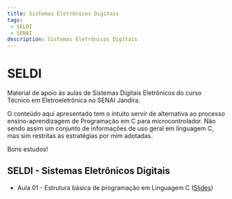 ```yaml
---
title: Sistemas Eletrônicos Digitais
tags:
 - SELDI
 - SENAI
description: Sistemas Eletrônicos Digitais
---
```


# SELDI

Material de apoio às aulas de Sistemas Digitais Eletrônicos do curso
Técnico em Eletroeletrônica no SENAI Jandira.

O conteúdo aqui apresentado tem o intuito servir de alternativa ao processo
ensino-aprendizagem de Programação em C para microcontrolador.
Não sendo assim um conjunto de informações de uso geral em linguagem C,
mas sim restritas as estratégias por mim adotadas.

Bons estudos!

## SELDI - Sistemas Eletrônicos Digitais
* Aula 01 - Estrutura básica de programação em Linguagem C
([Slides](https://github.com/JoseWRPereira/aula-seldi-basicoProgC/blob/master/seldi-01-estruturaBasicaProgC.pdf?raw=true))
